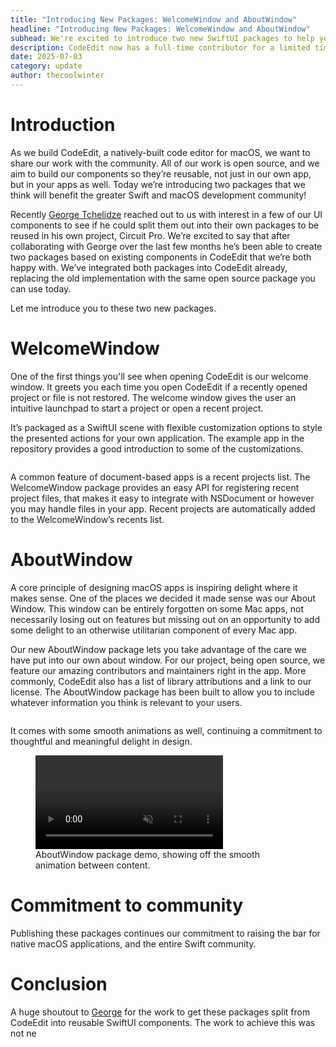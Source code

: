 ```yaml
---
title: "Introducing New Packages: WelcomeWindow and AboutWindow"
headline: "Introducing New Packages: WelcomeWindow and AboutWindow"
subhead: We're excited to introduce two new SwiftUI packages to help you build amazing macOS apps: WelcomeWindow and AboutWindow.
description: CodeEdit now has a full-time contributor for a limited time. Here’s what we’re focusing on and how you can get involved.
date: 2025-07-03
category: update
author: thecoolwinter
---
```


# Introduction

As we build CodeEdit, a natively-built code editor for macOS, we want to share our work with the community. All of our work is open source, and we aim to build our components so they’re reusable, not just in our own app, but in your apps as well. Today we’re introducing two packages that we think will benefit the greater Swift and macOS development community!

Recently [George Tchelidze](https://x.com/x33025) reached out to us with interest in a few of our UI components to see if he could split them out into their own packages to be reused in his own project, Circuit Pro. We’re excited to say that after collaborating with George over the last few months he’s been able to create two packages based on existing components in CodeEdit that we’re both happy with. We’ve integrated both packages into CodeEdit already, replacing the old implementation with the same open source package you can use today.

Let me introduce you to these two new packages.

# WelcomeWindow

One of the first things you'll see when opening CodeEdit is our welcome window. It greets you each time you open CodeEdit if a recently opened project or file is not restored. The welcome window gives the user an intuitive launchpad to start a project or open a recent project.

It’s packaged as a SwiftUI scene with flexible customization options to style the presented actions for your own application. The example app in the repository provides a good introduction to some of the customizations.

<img class="full-width ratio-21-9" src="https://github.com/user-attachments/assets/ee2fc36a-e4ec-4cb3-bd39-f61fc6f3e8fc" alt="">

A common feature of document-based apps is a recent projects list. The WelcomeWindow package provides an easy API for registering recent project files, that makes it easy to integrate with NSDocument or however you may handle files in your app. Recent projects are automatically added to the WelcomeWindow’s recents list.

# AboutWindow

A core principle of designing macOS apps is inspiring delight where it makes sense. One of the places we decided it made sense was our About Window. This window can be entirely forgotten on some Mac apps, not necessarily losing out on features but missing out on an opportunity to add some delight to an otherwise utilitarian component of every Mac app.

Our new AboutWindow package lets you take advantage of the care we have put into our own about window. For our project, being open source, we feature our amazing contributors and maintainers right in the app. More commonly, CodeEdit also has a list of library attributions and a link to our license. The AboutWindow package has been built to allow you to include whatever information you think is relevant to your users.

<img class="full-width ratio-21-9" src="https://github.com/user-attachments/assets/0f9a0c7e-dbc1-4dab-b756-cf930cec60aa" alt="">

It comes with some smooth animations as well, continuing a commitment to thoughtful and meaningful delight in design.

<figure>
  <video class="full-width ratio-3-1" autoplay playsinline muted loop controls>
    <source src="https://github.com/user-attachments/assets/02ebf7f6-bd14-4f96-a4eb-4fc7fa1d1e8d" type="video/mp4">
  </video>
  <figcaption>AboutWindow package demo, showing off the smooth animation between content.</figcaption>
</figure>

# Commitment to community

Publishing these packages continues our commitment to raising the bar for native macOS applications, and the entire Swift community.

# Conclusion

A huge shoutout to [George](https://x.com/x33025) for the work to get these packages split from CodeEdit into reusable SwiftUI components. The work to achieve this was not ne

